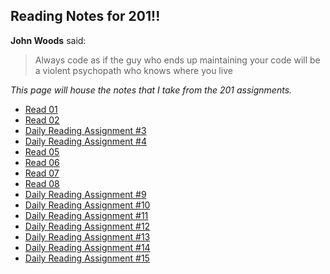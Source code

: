 ## Reading Notes for 201!!

**John Woods** said:
>Always code as if the guy who ends up maintaining your code will be a violent psychopath who knows where you live

*This page will house the notes that I take from the 201 assignments.*

- [Read 01](class-01.md)
- [Read 02](class-02.md)
- [Daily Reading Assignment #3](RL3.md)
- [Daily Reading Assignment #4](RL4.md)
- [Read 05](class-05.md)
- [Read 06](class-06.md)
- [Read 07](class-07.md)
- [Read 08](class-08.md)
- [Daily Reading Assignment #9](RL9.md)
- [Daily Reading Assignment #10](RL10.md)
- [Daily Reading Assignment #11](RL11.md)
- [Daily Reading Assignment #12](RL12.md)
- [Daily Reading Assignment #13](RL13.md)
- [Daily Reading Assignment #14](RL14.md)
- [Daily Reading Assignment #15](RL15.md)
